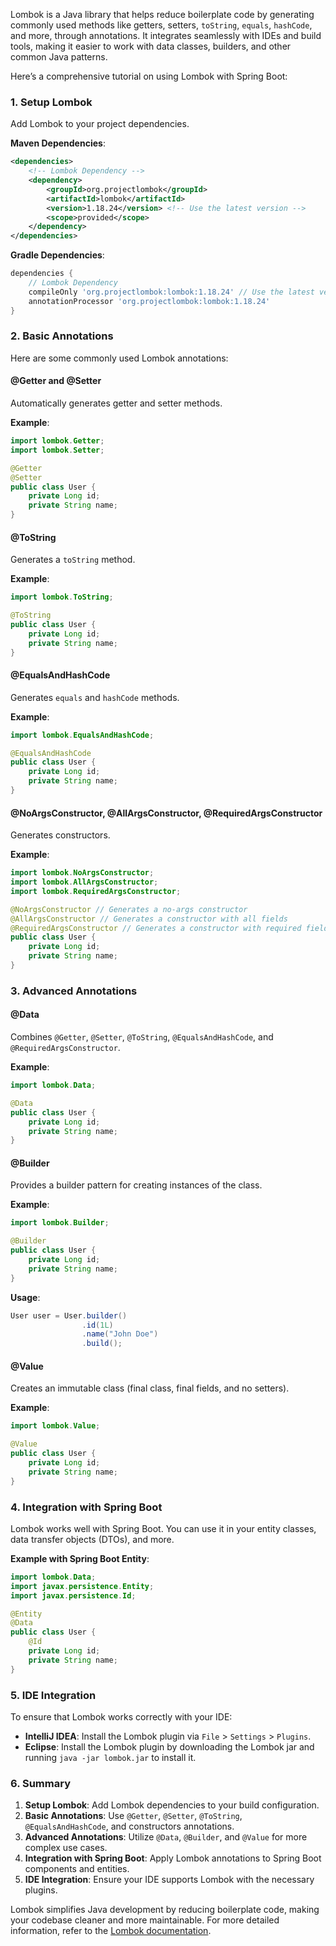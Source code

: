 Lombok is a Java library that helps reduce boilerplate code by generating commonly used methods like getters, setters, `toString`, `equals`, `hashCode`, and more, through annotations. It integrates seamlessly with IDEs and build tools, making it easier to work with data classes, builders, and other common Java patterns.

Here’s a comprehensive tutorial on using Lombok with Spring Boot:

### **1. Setup Lombok**

Add Lombok to your project dependencies. 

**Maven Dependencies**:

```xml
<dependencies>
    <!-- Lombok Dependency -->
    <dependency>
        <groupId>org.projectlombok</groupId>
        <artifactId>lombok</artifactId>
        <version>1.18.24</version> <!-- Use the latest version -->
        <scope>provided</scope>
    </dependency>
</dependencies>
```

**Gradle Dependencies**:

```groovy
dependencies {
    // Lombok Dependency
    compileOnly 'org.projectlombok:lombok:1.18.24' // Use the latest version
    annotationProcessor 'org.projectlombok:lombok:1.18.24'
}
```

### **2. Basic Annotations**

Here are some commonly used Lombok annotations:

#### **@Getter and @Setter**

Automatically generates getter and setter methods.

**Example**:

```java
import lombok.Getter;
import lombok.Setter;

@Getter
@Setter
public class User {
    private Long id;
    private String name;
}
```

#### **@ToString**

Generates a `toString` method.

**Example**:

```java
import lombok.ToString;

@ToString
public class User {
    private Long id;
    private String name;
}
```

#### **@EqualsAndHashCode**

Generates `equals` and `hashCode` methods.

**Example**:

```java
import lombok.EqualsAndHashCode;

@EqualsAndHashCode
public class User {
    private Long id;
    private String name;
}
```

#### **@NoArgsConstructor, @AllArgsConstructor, @RequiredArgsConstructor**

Generates constructors.

**Example**:

```java
import lombok.NoArgsConstructor;
import lombok.AllArgsConstructor;
import lombok.RequiredArgsConstructor;

@NoArgsConstructor // Generates a no-args constructor
@AllArgsConstructor // Generates a constructor with all fields
@RequiredArgsConstructor // Generates a constructor with required fields
public class User {
    private Long id;
    private String name;
}
```

### **3. Advanced Annotations**

#### **@Data**

Combines `@Getter`, `@Setter`, `@ToString`, `@EqualsAndHashCode`, and `@RequiredArgsConstructor`.

**Example**:

```java
import lombok.Data;

@Data
public class User {
    private Long id;
    private String name;
}
```

#### **@Builder**

Provides a builder pattern for creating instances of the class.

**Example**:

```java
import lombok.Builder;

@Builder
public class User {
    private Long id;
    private String name;
}
```

**Usage**:

```java
User user = User.builder()
                .id(1L)
                .name("John Doe")
                .build();
```

#### **@Value**

Creates an immutable class (final class, final fields, and no setters).

**Example**:

```java
import lombok.Value;

@Value
public class User {
    private Long id;
    private String name;
}
```

### **4. Integration with Spring Boot**

Lombok works well with Spring Boot. You can use it in your entity classes, data transfer objects (DTOs), and more.

**Example with Spring Boot Entity**:

```java
import lombok.Data;
import javax.persistence.Entity;
import javax.persistence.Id;

@Entity
@Data
public class User {
    @Id
    private Long id;
    private String name;
}
```

### **5. IDE Integration**

To ensure that Lombok works correctly with your IDE:

- **IntelliJ IDEA**: Install the Lombok plugin via `File` > `Settings` > `Plugins`.
- **Eclipse**: Install the Lombok plugin by downloading the Lombok jar and running `java -jar lombok.jar` to install it.

### **6. Summary**

1. **Setup Lombok**: Add Lombok dependencies to your build configuration.
2. **Basic Annotations**: Use `@Getter`, `@Setter`, `@ToString`, `@EqualsAndHashCode`, and constructors annotations.
3. **Advanced Annotations**: Utilize `@Data`, `@Builder`, and `@Value` for more complex use cases.
4. **Integration with Spring Boot**: Apply Lombok annotations to Spring Boot components and entities.
5. **IDE Integration**: Ensure your IDE supports Lombok with the necessary plugins.

Lombok simplifies Java development by reducing boilerplate code, making your codebase cleaner and more maintainable. For more detailed information, refer to the [Lombok documentation](https://projectlombok.org).